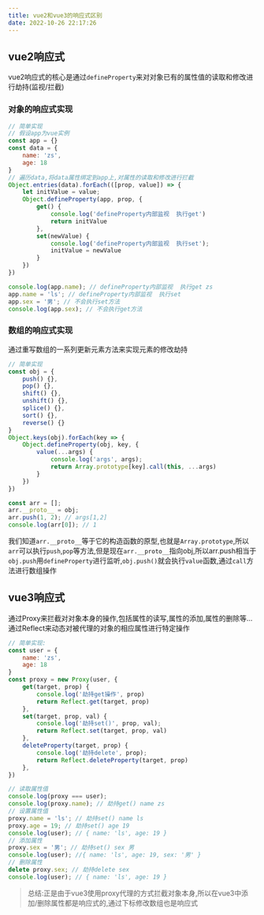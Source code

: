 ```yaml
---
title: vue2和vue3的响应式区别
date: 2022-10-26 22:17:26
---
```



## vue2响应式
vue2响应式的核心是通过`defineProperty`来对对象已有的属性值的读取和修改进行劫持(监视/拦截)
### 对象的响应式实现
~~~js
// 简单实现
// 假设app为vue实例
const app = {}
const data = {
    name: 'zs',
    age: 18
}
// 遍历data,将data属性绑定到app上,对属性的读取和修改进行拦截
Object.entries(data).forEach(([prop, value]) => {
    let initValue = value;
    Object.defineProperty(app, prop, {
        get() {
            console.log('defineProperty内部监视  执行get')
            return initValue
        },
        set(newValue) {
            console.log('defineProperty内部监视  执行set');
            initValue = newValue
        }
    })
})

console.log(app.name); // defineProperty内部监视  执行get zs
app.name = 'ls'; // defineProperty内部监视  执行set
app.sex = '男'; // 不会执行set方法
console.log(app.sex); // 不会执行get方法
~~~

### 数组的响应式实现
通过重写数组的一系列更新元素方法来实现元素的修改劫持
~~~js
// 简单实现
const obj = {
    push() {},
    pop() {},
    shift() {},
    unshift() {},
    splice() {},
    sort() {},
    reverse() {}
}
Object.keys(obj).forEach(key => {
    Object.defineProperty(obj, key, {
        value(...args) {
            console.log('args', args);
            return Array.prototype[key].call(this, ...args)
        }
    })
})

const arr = [];
arr.__proto__ = obj;
arr.push(1, 2); // args[1,2]
console.log(arr[0]); // 1
~~~
我们知道`arr.__proto__`等于它的构造函数的原型,也就是`Array.prototype`,所以`arr`可以执行`push`,`pop`等方法,但是现在`arr.__proto__`指向obj,所以arr.push相当于`obj.push`用`defineProperty`进行监听,`obj.push()`就会执行`value`函数,通过`call`方法进行数组操作

## vue3响应式
通过Proxy来拦截对对象本身的操作,包括属性的读写,属性的添加,属性的删除等...
通过Reflect来动态对被代理的对象的相应属性进行特定操作
~~~js
// 简单实现:
const user = {
    name: 'zs',
    age: 18
}
const proxy = new Proxy(user, {
    get(target, prop) {
        console.log('劫持get操作', prop)
        return Reflect.get(target, prop)
    },
    set(target, prop, val) {
        console.log('劫持set()', prop, val);
        return Reflect.set(target, prop, val)
    },
    deleteProperty(target, prop) {
        console.log('劫持delete', prop);
        return Reflect.deleteProperty(target, prop)
    },
})

// 读取属性值
console.log(proxy === user);
console.log(proxy.name); // 劫持get() name zs
// 设置属性值
proxy.name = 'ls'; // 劫持set() name ls
proxy.age = 19; // 劫持set() age 19
console.log(user); // { name: 'ls', age: 19 }
// 添加属性
proxy.sex = '男'; // 劫持set() sex 男
console.log(user); //{ name: 'ls', age: 19, sex: '男' }
// 删除属性
delete proxy.sex; // 劫持delete sex
console.log(user); // { name: 'ls', age: 19 }
~~~


> 总结:正是由于vue3使用proxy代理的方式拦截对象本身,所以在vue3中添加/删除属性都是响应式的,通过下标修改数组也是响应式